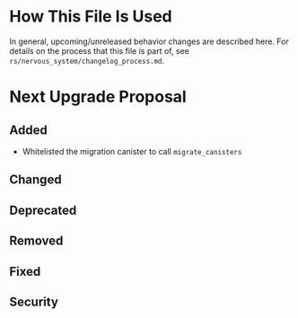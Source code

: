 # How This File Is Used

In general, upcoming/unreleased behavior changes are described here. For details
on the process that this file is part of, see
`rs/nervous_system/changelog_process.md`.


# Next Upgrade Proposal

## Added

- Whitelisted the migration canister to call `migrate_canisters`

## Changed

## Deprecated

## Removed

## Fixed

## Security
